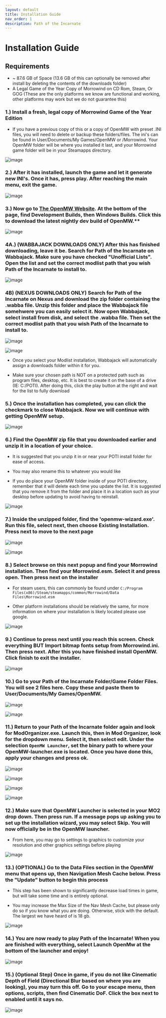 ```yaml
---
layout: default
title: Installation Guide
nav_order: 1
description: Path of the Incarnate
---
```


# **Installation Guide**

## **Requirements**
- ~ 87.6 GB of Space (13.6 GB of this can optionally be removed after install by deleting the contents of the downloads folder)
- A Legal Game of the Year Copy of Morrowind on CD Rom, Steam, Or GOG (These are the only platforms we know are functional and working, other platforms may work but we do not guarantee this)


### 1.) Install a fresh, legal copy of Morrowind Game of the Year Edition

- If you have a previous copy of this or a copy of OpenMW with preset .INI files, you will need to delete or backup these folders/files. The ini's can be found in User/Documents/My Games/OpenMW or /Morrowind. Your OpenMW folder will be where you installed it last, and your Morrowind game folder will be in your Steamapps directory.

![image](https://github.com/TheMrNewVegas/TheMrNewVegas.github.io/assets/112358568/95ab41d6-b3e8-471c-bebb-3528a29a1a7c)

### 2.) After it has installed, launch the game and let it generate new INI's. Once it has, press play. After reaching the main menu, exit the game.

![image](https://github.com/TheMrNewVegas/TheMrNewVegas.github.io/assets/112358568/e7bc0205-4a92-4bc3-953e-bdcbe7f09149)

### 3.) Now go to [The OpenMW Website](https://openmw.org/downloads/). At the bottom of the page, find Development Builds, then Windows Builds. Click this to download the latest nightly dev build of OpenMW.**

![image](https://github.com/TheMrNewVegas/TheMrNewVegas.github.io/assets/112358568/51b209bc-df1d-475b-8514-1ce41e421b17)

### 4A.) (WABBAJACK DOWNLOADS ONLY) After this has finished downloading, leave it be. Search for Path of the Incarnate on Wabbajack. Make sure you have checked "Unofficial Lists". Open the list and set the correct modlist path that you wish Path of the Incarnate to install to.

![image](https://github.com/TheMrNewVegas/TheMrNewVegas.github.io/assets/112358568/eae79624-9ea6-4253-8d76-ce1b59e1a0c2)

### 4B) (NEXUS DOWNLOADS ONLY) Search for Path of the Incarnate on Nexus and download the zip folder containing the .wabba file. Unzip this folder and place the Wabbajack file somehwere you can easily select it. Now open Wabbajack, select install from disk, and select the .wabba file. Then set the correct modlist path that you wish Path of the Incarnate to install to.

![image](https://github.com/TheMrNewVegas/TheMrNewVegas.github.io/assets/112358568/7b945a46-1f6a-49cd-89ae-ca8f9a2ae90e)

![image](https://github.com/TheMrNewVegas/TheMrNewVegas.github.io/assets/112358568/63c93bed-0666-4a8a-aec3-01bfb421cb80)

- Once you select your Modlist installation, Wabbajack will automatically assign a downloads folder within it for you.

- Make sure your chosen path is NOT on a protected path such as program files, desktop, etc. It is best to create it on the base of a drive (IE: C:/POTI). After doing this, click the play button at the right and wait for the list to fully download

### 5.) Once the installation has completed, you can click the checkmark to close Wabbajack. Now we will continue with getting OpenMW setup.

![image](https://github.com/TheMrNewVegas/TheMrNewVegas.github.io/assets/112358568/03a0cd6b-5977-4f0e-90f8-8aeab9adb57f)

### 6.) Find the OpenMW zip file that you downloaded earlier and unzip it in a location of your choice.

- It is suggested that you unzip it in or near your POTI install folder for ease of access.

- You may also rename this to whatever you would like

- If you do place your OpenMW folder inside of your POTI directory, remember that it will delete each time you update the list. It is suggested that you remove it from the folder and place it in a location such as your desktop before updating to avoid having to reinstall.

![image](https://github.com/TheMrNewVegas/TheMrNewVegas.github.io/assets/112358568/04113823-9234-4de0-a1c8-d2c118ed1074)

### 7.) Inside the unzipped folder, find the 'openmw-wizard.exe'. Run this file, select next, then choose Existing Installation. Press next to move to the next page

![image](https://github.com/TheMrNewVegas/TheMrNewVegas.github.io/assets/112358568/517fb86b-a853-4505-a395-2f96c64e5d07)

![image](https://github.com/TheMrNewVegas/TheMrNewVegas.github.io/assets/112358568/b06e25bd-09c0-4dd4-8cb0-dfaccce3bfb0)

### 8.) Select browse on this next popup and find your Morrowind installation. Then find your Morrowind.esm. Select it and press open. Then press next on the installer

- For steam users, this can commonly be found under `C:/Program Files(x86)/Steam/steamapps/common/Morrowind/Data Files\Morrowind.esm`

- Other platform installations should be relatively the same, for more information on where your installation is likely located please use google. 

![image](https://github.com/TheMrNewVegas/TheMrNewVegas.github.io/assets/112358568/c8115dd1-11c5-4888-87e5-98f21cad7fa4)

### 9.) Continue to press next until you reach this screen. Check everything BUT Import bitmap fonts setup from Morrowind.ini. Then press next. After this you have finished install OpenMW. Click finish to exit the installer.

![image](https://github.com/TheMrNewVegas/TheMrNewVegas.github.io/assets/112358568/a6ae026b-5ca7-4314-b5bb-690fbf176c89)

### 10.) Go to your Path of the Incarnate Folder/Game Folder Files. You will see 2 files here. Copy these and paste them to User/Documents/My Games/OpenMW.

![image](https://github.com/TheMrNewVegas/TheMrNewVegas.github.io/assets/112358568/de5e936b-1c0f-42d0-902d-8230046d42ee)

![image](https://github.com/TheMrNewVegas/TheMrNewVegas.github.io/assets/112358568/527780d7-e810-4996-883d-043227c1b32f)

### 11.) Return to your Path of the Incarnate folder again and look for ModOrganizer.exe. Launch this, then in Mod Organizer, look for the dropdown menu. Select it, then select edit. Under the selection `OpenMW Launcher`, set the binary path to where your OpenMW-launcher.exe is located. Once you have done this, apply your changes and press ok.

![image](https://github.com/TheMrNewVegas/TheMrNewVegas.github.io/assets/112358568/6a111fec-5439-47d2-8e35-9324e222a3ea)

![image](https://github.com/TheMrNewVegas/TheMrNewVegas.github.io/assets/112358568/5990230a-e83c-4dcd-8efb-1f1de8520f8e)

![image](https://github.com/TheMrNewVegas/TheMrNewVegas.github.io/assets/112358568/ef094809-7395-439e-a0f9-d81b5a91d925)

![image](https://github.com/TheMrNewVegas/TheMrNewVegas.github.io/assets/112358568/ab6fbf85-fca2-4784-b01f-b599e64bc91b)

### 12.) Make sure that OpenMW Launcher is selected in your MO2 drop down. Then press run. If a message pops up asking you to set up the installation wizard, you may select Skip. You will now officially be in the OpenMW launcher.
 
- From here, you may go to settings to graphics to customize your resolution and other graphics settings before playing

![image](https://github.com/TheMrNewVegas/TheMrNewVegas.github.io/assets/112358568/91d04d39-1d45-4b06-bd07-c6aba52edec2)

### 13.) (OPTIONAL) Go to the Data Files section in the OpenMW menu that opens up, then Navigation Mesh Cache below. Press the "Update" button to begin this process

- This step has been shown to significantly decrease load times in game, but will take some time and is entirely optional.

- You may increase the Max Size of the Nav Mesh Cache, but please only do so if you know what you are doing. Otherwise, stick with the default. The largest we have heard of is 18 gb.

![image](https://github.com/TheMrNewVegas/TheMrNewVegas.github.io/assets/112358568/fa748d6a-bf6e-48f1-b07b-178e4a3f466a)

### 14.) You are now ready to play Path of the Incarnate! When you are finished with everything, select Launch OpenMw at the bottom of the launcher and enjoy!

![image](https://github.com/TheMrNewVegas/TheMrNewVegas.github.io/assets/112358568/cc03497b-932d-4220-936b-7b4de7907aa4)

### 15.) (Optional Step) Once in game, if you do not like Cinematic Depth of Field (Directional Blur based on where you are looking), you may turn this off. Go to your escape menu, then options, scripts, then find Cinematic DoF. Click the box next to enabled until it says no.

![image](https://github.com/TheMrNewVegas/TheMrNewVegas.github.io/assets/112358568/de3d48cd-8de1-4375-b8ed-a5259cc2a334)


